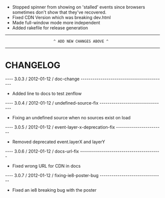 * Stopped spinner from showing on 'stalled' events since browsers sometimes don't show that they've recovered.
* Fixed CDN Version which was breaking dev.html
* Made full-window mode more independent
* Added rakefile for release generation
--------------------------------------------------------------------------------
                          ^ ADD NEW CHANGES ABOVE ^
--------------------------------------------------------------------------------

CHANGELOG
=========

---- 3.0.3 / 2012-01-12 / doc-change -------------------------------------------
* Added line to docs to test zenflow

---- 3.0.4 / 2012-01-12 / undefined-source-fix ---------------------------------
* Fixing an undefined source when no sources exist on load

---- 3.0.5 / 2012-01-12 / event-layer-x-deprecation-fix ------------------------
* Removed deprecated event.layerX and layerY

---- 3.0.6 / 2012-01-12 / docs-url-fix -----------------------------------------
* Fixed wrong URL for CDN in docs

---- 3.0.7 / 2012-01-12 / fixing-ie8-poster-bug --------------------------------
* Fixed an ie8 breaking bug with the poster
